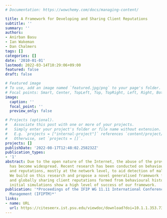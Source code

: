 ```yaml
---
# Documentation: https://wowchemy.com/docs/managing-content/

title: A Framework for Developing and Sharing Client Reputations
subtitle: ''
summary: ''
authors:
- Anirban Basu
- Ian Wakeman
- Dan Chalmers
tags: []
categories: []
date: '2010-01-01'
lastmod: 2022-03-14T10:29:06+09:00
featured: false
draft: false

# Featured image
# To use, add an image named `featured.jpg/png` to your page's folder.
# Focal points: Smart, Center, TopLeft, Top, TopRight, Left, Right, BottomLeft, Bottom, BottomRight.
image:
  caption: ''
  focal_point: ''
  preview_only: false

# Projects (optional).
#   Associate this post with one or more of your projects.
#   Simply enter your project's folder or file name without extension.
#   E.g. `projects = ["internal-project"]` references `content/project/deep-learning/index.md`.
#   Otherwise, set `projects = []`.
projects: []
publishDate: '2022-08-17T12:48:02.258232Z'
publication_types:
- '1'
abstract: Due to the open nature of the Internet, the abuse of the provided services
  has become widespread. Recent research has been conducted on behavioural profiling
  and reputations, mostly at the network level, to aid detection of malicious clients.
  We build on this research and propose a novel generalised framework for developing
  and globally sharing client reputations formed from behavioural histories. Promising
  initial simulations show a high level of success of our framework.
publication: '*Proceedings of the IFIP WG 11.11 International Conference on Trust
  Management (IFIPTM)*'
links:
- name: URL
  url: https://citeseerx.ist.psu.edu/viewdoc/download?doi=10.1.1.353.7361&rep=rep1&type=pdf
---
```

